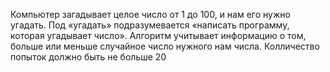 Компьютер загадывает целое число от 1 до 100, и нам его нужно угадать. Под «угадать» подразумевается «написать программу, которая угадывает число».
Алгоритм учитывает информацию о том, больше или меньше случайное число нужного нам числа.
Колличество попыток должно быть не больше 20
